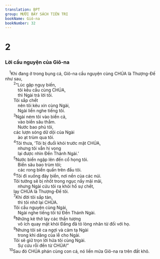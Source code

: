 ```yaml
---
translation: BPT
group: MƯỜI BẢY SÁCH TIÊN TRI
bookName: Giô-na 
bookNumber: 32
---
```


<div class="title"><h1>2</h1><h3>Lời cầu nguyện của Giô-na</h3></div>
<span class="verse gion_2_1"> <sup>1</sup>Khi đang ở trong bụng cá, Giô-na cầu nguyện cùng CHÚA là Thượng-Đế như sau,<br/></span>
<span class="verse gion_2_2">  <sup>2</sup>“Lúc gặp nguy biến,<br/>   tôi kêu cầu cùng CHÚA,<br/>   thì Ngài trả lời tôi.<br/>  Tôi sắp chết<br/>   nên tôi kêu xin cùng Ngài,<br/>   Ngài liền nghe tiếng tôi.<br/></span>
<span class="verse gion_2_3">  <sup>3</sup>Ngài ném tôi vào biển cả,<br/>   vào biển sâu thẳm.<br/>   Nước bao phủ tôi,<br/>  các lượn sóng dữ dội của Ngài<br/>   ào ạt trùm qua tôi.<br/></span>
<span class="verse gion_2_4">  <sup>4</sup>Tôi thưa, ‘Tôi bị đuổi khỏi trước mặt CHÚA,<br/>   nhưng tôi vẫn hi vọng<br/>   lại được nhìn Đền Thánh Ngài.’<br/></span>
<span class="verse gion_2_5">  <sup>5</sup>Nước biển ngập lên đến cổ họng tôi.<br/>   Biển sâu bao trùm tôi;<br/>   các rong biển quấn trên đầu tôi.<br/></span>
<span class="verse gion_2_6">  <sup>6</sup>Tôi đi xuống đáy biển, nơi nền của các núi.<br/>  Tôi tưởng sẽ bị nhốt trong ngục nầy mãi mãi,<br/>   nhưng Ngài cứu tôi ra khỏi hố sự chết,<br/>  lạy CHÚA là Thượng-Đế tôi.<br/></span>
<span class="verse gion_2_7">  <sup>7</sup>Khi đời tôi sắp tàn,<br/>   thì tôi nhớ lại CHÚA.<br/>  Tôi cầu nguyện cùng Ngài,<br/>   Ngài nghe tiếng tôi từ Đền Thánh Ngài.<br/></span>
<span class="verse gion_2_8">  <sup>8</sup>Những kẻ thờ lạy các thần tượng<br/>   vô ích quay mặt khỏi Đấng đã tỏ lòng nhân từ đối với họ.<br/></span>
<span class="verse gion_2_9">  <sup>9</sup>Nhưng tôi sẽ ca ngợi và cảm tạ Ngài<br/>   trong khi dâng của lễ cho Ngài.<br/>  Tôi sẽ giữ trọn lời hứa tôi cùng Ngài.<br/>   Sự cứu rỗi đến từ CHÚA!”<br/></span>
<span class="verse gion_2_10"> <sup>10</sup>Sau đó CHÚA phán cùng con cá, nó liền mửa Giô-na ra trên đất khô.<br/></span>
